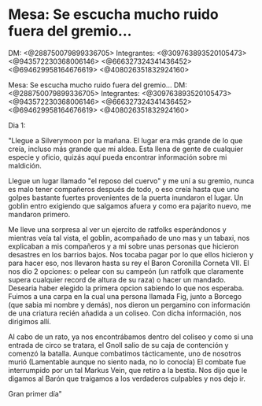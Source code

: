 # Mesa: Se escucha mucho ruido fuera del gremio...
DM: <@288750079899336705> 
Integrantes: <@309763893520105473> <@943572230368006146> <@666327324341436452> <@694629958164676619> <@408026351832924160> 


Mesa: Se escucha mucho ruido fuera del gremio...
DM: <@288750079899336705> 
Integrantes: <@309763893520105473> <@943572230368006146> <@666327324341436452> <@694629958164676619> <@408026351832924160> 

Dia 1:

"Llegue a Silverymoon por la mañana. El lugar era más grande de lo que creía, incluso más grande que mi aldea. Esta llena de gente de cualquier especie y oficio, quizás aquí pueda encontrar información sobre mi maldición.

Llegue un lugar llamado "el reposo del cuervo" y me uní a su gremio, nunca es malo tener compañeros después de todo, o eso creía hasta que uno golpes bastante fuertes provenientes de la puerta inundaron el lugar. Un goblin entro exigiendo que salgamos afuera y como era pajarito nuevo, me mandaron primero.

Me lleve una sorpresa al ver un ejercito de ratfolks esperándonos y mientras veía tal vista, el goblin, acompañado de uno mas y un tabaxi, nos explicaban a mis compañeros y a mi sobre unas personas que hicieron desastres en los barrios bajos. Nos tocaba pagar por lo que ellos hicieron y para hacer eso, nos llevaron hasta su rey el Baron Coronilla Corneta VII. El nos dio 2 opciones: o pelear con su campeón (un ratfolk que claramente supera cualquier record de altura de su raza) o hacer un mandado. Desearia haber elegido la primera opcion sabiendo lo que nos esperaba. Fuimos a una carpa en la cual una persona llamada Fig, junto a Borcego (que sabia mi nombre y demás), nos dieron un pergamino con información de una criatura recién añadida a un coliseo. Con dicha información, nos dirigimos allí.

Al cabo de un rato, ya nos encontrábamos dentro del coliseo y como si una entrada de circo se tratara, el Gnoll salio de su caja de contención y comenzó la batalla.
Aunque combatimos tácticamente, uno de nosotros murió (Lamentable aunque no siento nada, no lo conocía)
El combate fue interrumpido por un tal Markus Vein, que retiro a la bestia. Nos dijo que le digamos al Barón que traigamos a los verdaderos culpables y nos dejo ir. 

Gran primer día"

